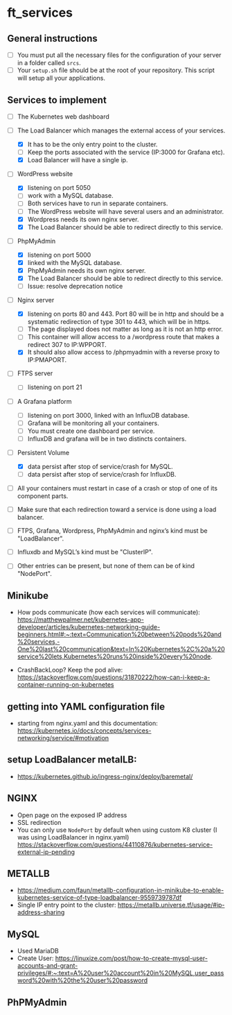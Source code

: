 # ft_services

## General instructions
- [ ] You must put all the necessary files for the configuration of your server in a folder called `srcs`.
- [ ] Your `setup.sh` file should be at the root of your repository. This script will setup all your applications.

## Services to implement
- [ ] The Kubernetes web dashboard

- [ ] The Load Balancer which manages the external access of your services.
    - [x] It has to be the only entry point to the cluster. 
    - [ ] Keep the ports associated with the service (IP:3000 for Grafana etc). 
    - [x] Load Balancer will have a single ip.

- [ ] WordPress website
    - [x] listening on port 5050
    - [ ] work with a MySQL database.
    - [ ] Both services have to run in separate containers.
    - [ ] The WordPress website will have several users and an administrator.
    - [x] Wordpress needs its own nginx server.
    - [x] The Load Balancer should be able to redirect directly to this service.

- [ ] PhpMyAdmin
    - [x] listening on port 5000
    - [x] linked with the MySQL database.
    - [x] PhpMyAdmin needs its own nginx server. 
    - [x] The Load Balancer should be able to redirect directly to this service.
    - [ ] Issue: resolve deprecation notice

- [ ] Nginx server
    - [x] listening on ports 80 and 443. Port 80 will be in http and should be a systematic redirection of type 301 to 443, which will be in https.
    - [ ] The page displayed does not matter as long as it is not an http error.
    - [ ] This container will allow access to a /wordpress route that makes a redirect 307 to IP:WPPORT.
    - [x] It should also allow access to /phpmyadmin with a reverse proxy to IP:PMAPORT.

- [ ] FTPS server
    - [ ] listening on port 21

- [ ] A Grafana platform
    - [ ] listening on port 3000, linked with an InfluxDB database.
    - [ ] Grafana will be monitoring all your containers.
    - [ ] You must create one dashboard per service.
    - [ ] InfluxDB and grafana will be in two distincts containers.

- [ ] Persistent Volume
    - [x] data persist after stop of service/crash for MySQL.
    - [ ] data persist after stop of service/crash for InfluxDB.

- [ ] All your containers must restart in case of a crash or stop of one of its component parts.
- [ ] Make sure that each redirection toward a service is done using a load balancer.
- [ ] FTPS, Grafana, Wordpress, PhpMyAdmin and nginx’s kind must be "LoadBalancer".
- [ ] Influxdb and MySQL’s kind must be "ClusterIP".
- [ ] Other entries can be present, but none of them can be of kind "NodePort".

## Minikube
- How pods communicate (how each services will communicate): https://matthewpalmer.net/kubernetes-app-developer/articles/kubernetes-networking-guide-beginners.html#:~:text=Communication%20between%20pods%20and%20services,-One%20last%20communication&text=In%20Kubernetes%2C%20a%20service%20lets,Kubernetes%20runs%20inside%20every%20node.

- CrashBackLoop? Keep the pod alive: https://stackoverflow.com/questions/31870222/how-can-i-keep-a-container-running-on-kubernetes

## getting into YAML configuration file
- starting from nginx.yaml and this documentation: https://kubernetes.io/docs/concepts/services-networking/service/#motivation

## setup LoadBalancer metalLB:
- https://kubernetes.github.io/ingress-nginx/deploy/baremetal/

## NGINX
- Open page on the exposed IP address
- SSL redirection
- You can only use `NodePort` by default when using custom K8 cluster (I was using LoadBalancer in nginx.yaml) https://stackoverflow.com/questions/44110876/kubernetes-service-external-ip-pending

## METALLB
- https://medium.com/faun/metallb-configuration-in-minikube-to-enable-kubernetes-service-of-type-loadbalancer-9559739787df
- Single IP entry point to the cluster: https://metallb.universe.tf/usage/#ip-address-sharing

## MySQL
- Used MariaDB
- Create User: https://linuxize.com/post/how-to-create-mysql-user-accounts-and-grant-privileges/#:~:text=A%20user%20account%20in%20MySQL,user_password%20with%20the%20user%20password

## PhPMyAdmin